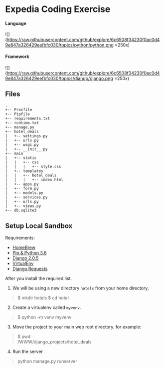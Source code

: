 # Expedia Coding Exercise

#### Language
![](https://raw.githubusercontent.com/github/explore/6c6508f34230f0ac0d49e847a326429eefbfc030/topics/python/python.png =250x)

#### Framework
![](https://raw.githubusercontent.com/github/explore/6c6508f34230f0ac0d49e847a326429eefbfc030/topics/django/django.png =250x)

## Files
```
.
+-- Procfile
+-- Pipfile
+-- requirements.txt
+-- runtime.txt
+-- manage.py
+-- hotel_deals
|   +-- settings.py
|   +-- urls.py
|   +-- wsgi.py
|   +-- __init__.py
+-- main
|	+-- static
|	|	+-- css	
|	|	|	+-- style.css
|	+-- templates
|	|	+-- hotel_deals	
|	|	|	+-- index.html
|   +-- apps.py
|   +-- form.py
|   +-- models.py
|   +-- services.py
|   +-- urls.py
|   +-- views.py
+-- db.sqlite3

```

## Setup Local Sandbox

Requirements:
- [HomeBrew](https://brew.sh/)
- [Pip & Python 3.6](https://docs.brew.sh/Homebrew-and-Python)
- [Django 2.0.5](https://www.djangoproject.com/download/)
- [VirtualEnv](https://virtualenv.pypa.io/en/stable/)
- [Django Requests](http://docs.python-requests.org/en/master/user/install/)

After you install the required list.
1.  We will be using a new directory `hotels` from your home directory.
> $ mkdir hotels
$ cd hotel
2. Create a virtualenv called `myvenv`.
>$ python -m venv myvenv
3. Move the project to your main web root directory.
for example:
 > $ pwd  
	/WWW/django_projects/hotel_deals
4. Run the server
>python manage.py runserver
